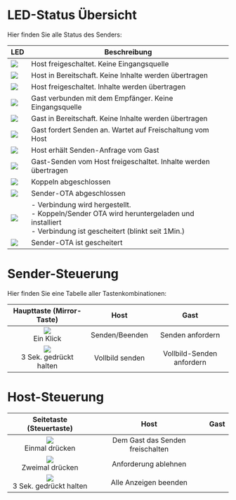 # LED-Status Übersicht

Hier finden Sie alle Status des Senders:

LED                       | Beschreibung           
------------------------- | ------------
![](/assets/img/sender-1.png) | Host freigeschaltet. Keine Eingangsquelle
![](/assets/img/sender-9.png) | Host in Bereitschaft. Keine Inhalte werden übertragen
![](/assets/img/sender-2.png) | Host freigeschaltet. Inhalte werden übertragen
![](/assets/img/sender-7.png) | Gast verbunden mit dem Empfänger. Keine Eingangsquelle
![](/assets/img/sender-3.png) | Gast in Bereitschaft. Keine Inhalte werden übertragen
![](/assets/img/sender-4.png) | Gast fordert Senden an. Wartet auf Freischaltung vom Host
![](/assets/img/sender-8.png) | Host erhält Senden-Anfrage vom Gast
![](/assets/img/sender-5.png) | Gast-Senden vom Host freigeschaltet. Inhalte werden übertragen
![](/assets/img/sender-11.png)| Koppeln abgeschlossen
![](/assets/img/sender-6.png) | Sender-OTA abgeschlossen
![](/assets/img/sender-10.png) | - Verbindung wird hergestellt.<br> - Koppeln/Sender OTA wird heruntergeladen und installiert<br> - Verbindung ist gescheitert (blinkt seit 1Min.)
![](/assets/img/sender-12.png) | Sender-OTA ist gescheitert

#  Sender-Steuerung

Hier finden Sie eine Tabelle aller Tastenkombinationen:

| Haupttaste (Mirror-Taste) | Host | Gast
| :----: | :----: |:----: |
| ![](/assets/img/Main-Button_Single-click.png)<br>Ein Klick | Senden/Beenden | Senden anfordern
| ![](/assets/img/Main-Button_Hold-3-seconds.png)<br>3 Sek. gedrückt halten | Vollbild senden | Vollbild-Senden anfordern

#  Host-Steuerung

| Seitetaste (Steuertaste) | Host | Gast
| :----: | :----: |:----: |
| ![](/assets/img/Side-button_Single-Click.png)<br>Einmal drücken | Dem Gast das Senden freischalten
| ![](/assets/img/Side-button_Double-click.png)<br>Zweimal drücken | Anforderung ablehnen
| ![](/assets/img/Side-button_Hold-3-Seconds.png)<br>3 Sek. gedrückt halten | Alle Anzeigen beenden